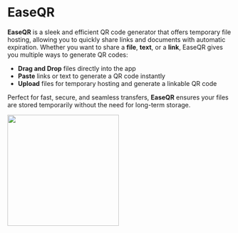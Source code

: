 # **EaseQR**
**EaseQR** is a sleek and efficient QR code generator that offers temporary file hosting, allowing you to quickly share links and documents with automatic expiration. Whether you want to share a **file**, **text**, or a **link**, EaseQR gives you multiple ways to generate QR codes:

- **Drag and Drop** files directly into the app
- **Paste** links or text to generate a QR code instantly
- **Upload** files for temporary hosting and generate a linkable QR code

Perfect for fast, secure, and seamless transfers, **EaseQR** ensures your files are stored temporarily without the need for long-term storage.  

<img src="https://github.com/user-attachments/assets/3612d8e8-cc72-472c-874f-2ba1c7daf499" width="250">
